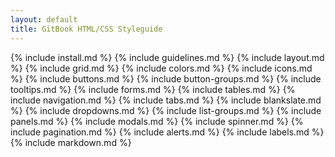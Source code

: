 ```yaml
---
layout: default
title: GitBook HTML/CSS Styleguide
---
```


{% include install.md %}
{% include guidelines.md %}
{% include layout.md %}
{% include grid.md %}
{% include colors.md %}
{% include icons.md %}
{% include buttons.md %}
{% include button-groups.md %}
{% include tooltips.md %}
{% include forms.md %}
{% include tables.md %}
{% include navigation.md %}
{% include tabs.md %}
{% include blankslate.md %}
{% include dropdowns.md %}
{% include list-groups.md %}
{% include panels.md %}
{% include modals.md %}
{% include spinner.md %}
{% include pagination.md %}
{% include alerts.md %}
{% include labels.md %}
{% include markdown.md %}